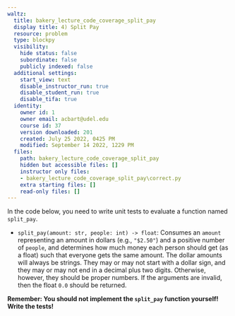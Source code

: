 ```yaml
---
waltz:
  title: bakery_lecture_code_coverage_split_pay
  display title: 4) Split Pay
  resource: problem
  type: blockpy
  visibility:
    hide status: false
    subordinate: false
    publicly indexed: false
  additional settings:
    start_view: text
    disable_instructor_run: true
    disable_student_run: true
    disable_tifa: true
  identity:
    owner id: 1
    owner email: acbart@udel.edu
    course id: 37
    version downloaded: 201
    created: July 25 2022, 0425 PM
    modified: September 14 2022, 1229 PM
  files:
    path: bakery_lecture_code_coverage_split_pay
    hidden but accessible files: []
    instructor only files:
    - bakery_lecture_code_coverage_split_pay\correct.py
    extra starting files: []
    read-only files: []
---
```

In the code below, you need to write unit tests to evaluate a function named `split_pay`.

* `split_pay(amount: str, people: int) -> float`: Consumes an `amount` representing an amount in dollars (e.g., `"$2.50"`) and a positive number of `people`, and determines how much money each person should get (as a float) such that everyone gets the same amount. The dollar amounts will always be strings. They may or may not start with a dollar sign, and they may or may not end in a decimal plus two digits. Otherwise, however, they should be proper numbers. If the arguments are invalid, then the float `0.0` should be returned.

**Remember: You should not implement the `split_pay` function yourself! Write the tests!**